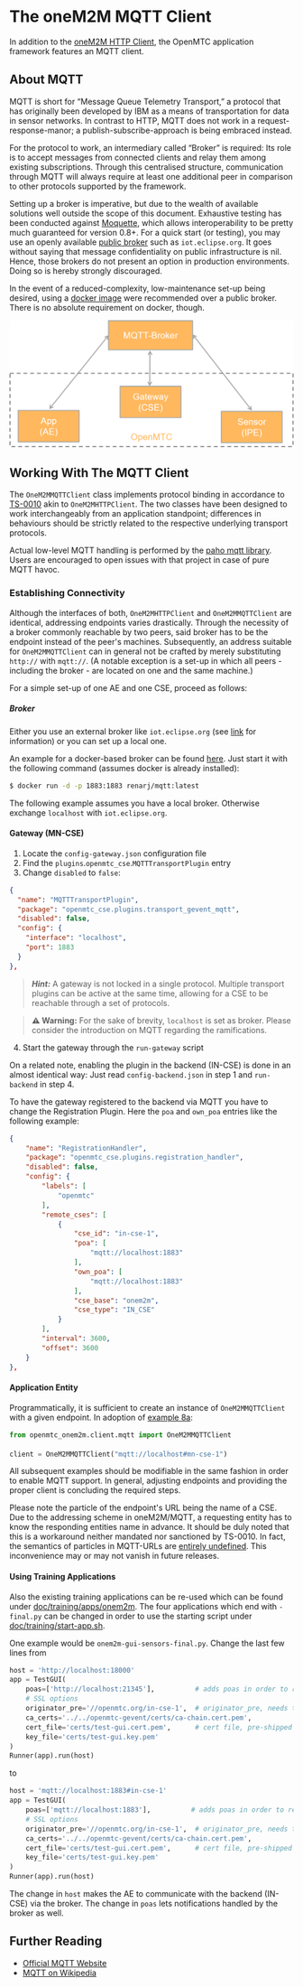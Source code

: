 # The oneM2M MQTT Client
In addition to the [oneM2M HTTP Client](./sdk-client.md), the OpenMTC application framework features an MQTT client. 

## About MQTT
MQTT is short for “Message Queue Telemetry Transport,” a protocol that has originally been developed by IBM as a means of transportation for data in sensor networks. In contrast to HTTP, MQTT does not work in a request-response-manor; a publish-subscribe-approach is being embraced instead.

For the protocol to work, an intermediary called “Broker” is required: Its role is to accept messages from connected clients and relay them among existing subscriptions. Through this centralised structure, communication through MQTT will always require at least one additional peer in comparison to other protocols supported by the framework.

Setting up a broker is imperative, but due to the wealth of available solutions well outside the scope of this document. Exhaustive testing has been conducted against [Moquette](http://andsel.github.io/moquette/), which allows interoperability to be pretty much guaranteed for version 0.8+. For a quick start (or testing), you may use an openly available [public broker](https://github.com/mqtt/mqtt.github.io/wiki/public_brokers) such as `iot.eclipse.org`. It goes without saying that message confidentiality on public infrastructure is nil. Hence, those brokers do not present an option in production environments. Doing so is hereby strongly discouraged.

In the event of a reduced-complexity, low-maintenance set-up being desired, using a [docker image](https://hub.docker.com/search/?isAutomated=0&isOfficial=0&page=1&pullCount=0&q=mqtt+broker&starCount=0) were recommended over a public broker. There is no absolute requirement on docker, though.      

![OpenMTC MQTT Architecture](./pics/OpenMTC-MQTT.png "OpenMTC MQTT Architecture")

## Working With The MQTT Client
The `OneM2MMQTTClient` class implements protocol binding in accordance to [TS-0010](http://www.onem2m.org/images/files/deliverables/Release2/TS-0010-MQTT%20Protocol%20Binding-V2_4_1.pdf "oneM2M Technical Specification 0010 v2.4.1 – MQTT Protocol Binding") akin to `OneM2MHTTPClient`. The two classes have been designed to work interchangeably from an application standpoint; differences in behaviours should be strictly related to the respective underlying transport protocols.

Actual low-level MQTT handling is performed by the [paho mqtt library](http://www.eclipse.org/paho/clients/python/). Users are encouraged to open issues with that project in case of pure MQTT havoc. 

### Establishing Connectivity
Although the interfaces of both, `OneM2MHTTPClient` and `OneM2MMQTTClient` are identical, addressing endpoints varies drastically. Through the necessity of a broker commonly reachable by two peers, said broker has to be the endpoint instead of the peer's machines. Subsequently, an address suitable for `OneM2MMQTTClient` can in general not be crafted by merely substituting `http://` with `mqtt://`. (A notable exception is a set-up in which all peers - including the broker - are located on one and the same machine.)

For a simple set-up of one AE and one CSE, proceed as follows:

##### Broker

Either you use an external broker like `iot.eclipse.org` (see [link](https://iot.eclipse.org/getting-started.html#sandboxes) for information) or you can set up a local one.

An example for a docker-based broker can be found [here](https://github.com/renarj/moquette-spring-docker). Just start it with the following command (assumes docker is already installed):

```bash
$ docker run -d -p 1883:1883 renarj/mqtt:latest
```

The following example assumes you have a local broker. Otherwise exchange `localhost` with `iot.eclipse.org`.

#### Gateway (MN-CSE)
1. Locate the `config-gateway.json` configuration file
1. Find the `plugins`.`openmtc_cse`.`MQTTTransportPlugin` entry
1. Change `disabled` to `false`:

```json
{
  "name": "MQTTTransportPlugin",
  "package": "openmtc_cse.plugins.transport_gevent_mqtt",
  "disabled": false,
  "config": {
    "interface": "localhost",
    "port": 1883
  }
},
  ```

> **_Hint:_** A gateway is not locked in a single protocol. Multiple transport plugins can be active at the same time, allowing for a CSE to be reachable through a set of protocols.


> **⚠️ Warning:** For the sake of brevity, `localhost` is set as broker. Please consider the introduction on MQTT regarding the ramifications.

4. Start the gateway through the `run-gateway` script

On a related note, enabling the plugin in the backend (IN-CSE) is done in an almost identical way: Just read `config-backend.json` in step 1 and `run-backend` in step 4.

To have the gateway registered to the backend via MQTT you have to change the Registration Plugin. Here the `poa` and `own_poa` entries like the following example:

```json
{
    "name": "RegistrationHandler",
    "package": "openmtc_cse.plugins.registration_handler",
    "disabled": false,
    "config": {
        "labels": [
            "openmtc"
        ],
        "remote_cses": [
            {
                "cse_id": "in-cse-1",
                "poa": [
                    "mqtt://localhost:1883"
                ],
                "own_poa": [
                    "mqtt://localhost:1883"
                ],
                "cse_base": "onem2m",
                "cse_type": "IN_CSE"
            }
        ],
        "interval": 3600,
        "offset": 3600
    }
},
```

#### Application Entity
Programmatically, it is sufficient to create an instance of `OneM2MMQTTClient` with a given endpoint. In adoption of [example 8a](./training/onem2m-examples/onem2m-example-8a.py):
```python
from openmtc_onem2m.client.mqtt import OneM2MMQTTClient

client = OneM2MMQTTClient("mqtt://localhost#mn-cse-1")
```

All subsequent examples should be modifiable in the same fashion in order to enable MQTT support. In general, adjusting endpoints and providing the proper client is concluding the required steps.

Please note the particle of the endpoint's URL being the name of a CSE. Due to the addressing scheme in oneM2M/MQTT, a requesting entity has to know the responding entities name in advance. It should be duly noted that this is a workaround neither mandated nor sanctioned by TS-0010. In fact, the semantics of particles in MQTT-URLs are [entirely undefined](https://github.com/mqtt/mqtt.github.io/wiki/URI-Scheme). This inconvenience may or may not vanish in future releases.

#### Using Training Applications
Also the existing training applications can be re-used which can be found under [doc/training/apps/onem2m](./training/apps/onem2m). The four applications which end with `-final.py` can be changed in order to use the starting script under [doc/training/start-app.sh](./training/start-app.sh).

One example would be `onem2m-gui-sensors-final.py`. Change the last few lines from

```python
host = 'http://localhost:18000'
app = TestGUI(
    poas=['http://localhost:21345'],          # adds poas in order to receive notifications
    # SSL options
    originator_pre='//openmtc.org/in-cse-1',  # originator_pre, needs to match value in cert
    ca_certs='../../openmtc-gevent/certs/ca-chain.cert.pem',
    cert_file='certs/test-gui.cert.pem',      # cert file, pre-shipped and should match name
    key_file='certs/test-gui.key.pem'
)
Runner(app).run(host)
```

to

```python
host = 'mqtt://localhost:1883#in-cse-1'
app = TestGUI(
    poas=['mqtt://localhost:1883'],          # adds poas in order to receive notifications
    # SSL options
    originator_pre='//openmtc.org/in-cse-1',  # originator_pre, needs to match value in cert
    ca_certs='../../openmtc-gevent/certs/ca-chain.cert.pem',
    cert_file='certs/test-gui.cert.pem',      # cert file, pre-shipped and should match name
    key_file='certs/test-gui.key.pem'
)
Runner(app).run(host)
```

The change in `host` makes the AE to communicate with the backend (IN-CSE) via the broker. The change in `poas` lets notifications handled by the broker as well.

## Further Reading
 - [Official MQTT Website](http://mqtt.org/)
 - [MQTT on Wikipedia](https://en.wikipedia.org/wiki/MQTT)
